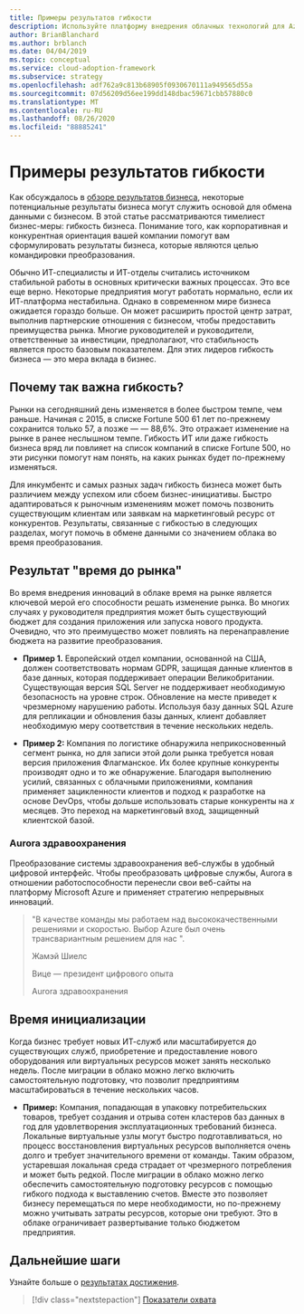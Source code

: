 ```yaml
---
title: Примеры результатов гибкости
description: Используйте платформу внедрения облачных технологий для Azure, чтобы понять, как работает ваша компания и как на рынке.
author: BrianBlanchard
ms.author: brblanch
ms.date: 04/04/2019
ms.topic: conceptual
ms.service: cloud-adoption-framework
ms.subservice: strategy
ms.openlocfilehash: adf762a9c813b68905f0930670111a949565d55a
ms.sourcegitcommit: 07d56209d56ee199dd148dbac59671cbb57880c0
ms.translationtype: MT
ms.contentlocale: ru-RU
ms.lasthandoff: 08/26/2020
ms.locfileid: "88885241"
---
```

# <a name="examples-of-agility-outcomes"></a>Примеры результатов гибкости

Как обсуждалось в [обзоре результатов бизнеса](./index.md), некоторые потенциальные результаты бизнеса могут служить основой для обмена данными с бизнесом. В этой статье рассматриваются тимелиест бизнес-меры: гибкость бизнеса. Понимание того, как корпоративная и конкурентная ориентация вашей компании помогут вам сформулировать результаты бизнеса, которые являются целью командировки преобразования.

Обычно ИТ-специалисты и ИТ-отделы считались источником стабильной работы в основных критически важных процессах. Это все еще верно. Некоторые предприятия могут работать нормально, если их ИТ-платформа нестабильна. Однако в современном мире бизнеса ожидается гораздо больше. Он может расширить простой центр затрат, выполнив партнерские отношения с бизнесом, чтобы предоставить преимущества рынка. Многие руководителей и руководители, ответственные за инвестиции, предполагают, что стабильность является просто базовым показателем. Для этих лидеров гибкость бизнеса — это мера вклада в бизнес.

## <a name="why-is-agility-so-important"></a>Почему так важна гибкость?

Рынки на сегодняшний день изменяется в более быстром темпе, чем раньше. Начиная с 2015, в списке Fortune 500 61 лет по-прежнему сохранится только 57, а позже &mdash; — 88,6%. Это отражает изменение на рынке в ранее неслышном темпе. Гибкость ИТ или даже гибкость бизнеса вряд ли повлияет на список компаний в списке Fortune 500, но эти рисунки помогут нам понять, на каких рынках будет по-прежнему изменяться.

Для инкумбентс и самых разных задач гибкость бизнеса может быть различием между успехом или сбоем бизнес-инициативы. Быстро адаптироваться к рыночным изменениям может помочь позвонить существующим клиентам или заявкам на маркетинговый ресурс от конкурентов. Результаты, связанные с гибкостью в следующих разделах, могут помочь в обмене данными со значением облака во время преобразования.

## <a name="time-to-market-outcome"></a>Результат "время до рынка"

Во время внедрения инноваций в облаке время на рынке является ключевой мерой его способности решать изменение рынка. Во многих случаях у руководителя предприятия может быть существующий бюджет для создания приложения или запуска нового продукта. Очевидно, что это преимущество может повлиять на перенаправление бюджета на развитие преобразования.

- **Пример 1.** Европейский отдел компании, основанной на США, должен соответствовать нормам GDPR, защищая данные клиентов в базе данных, которая поддерживает операции Великобритании. Существующая версия SQL Server не поддерживает необходимую безопасность на уровне строк. Обновление на месте приведет к чрезмерному нарушению работы. Используя базу данных SQL Azure для репликации и обновления базы данных, клиент добавляет необходимую меру соответствия в течение нескольких недель.

- **Пример 2:** Компания по логистике обнаружила неприкосновенный сегмент рынка, но для записи этой доли рынка требуется новая версия приложения Флагманское. Их более крупные конкуренты производят одно и то же обнаружение. Благодаря выполнению усилий, связанных с облачными приложениями, компания применяет зацикленности клиентов и подход к разработке на основе DevOps, чтобы дольше использовать старые конкуренты на *x* месяцев. Это переход на маркетинговый вход, защищенный клиентской базой.

<!-- docutune:ignore "Jamey Shiels" "Vice President of Digital Experience" "Aurora Health Care" -->

### <a name="aurora-health-care"></a>Aurora здравоохранения

Преобразование системы здравоохранения веб-службы в удобный цифровой интерфейс. Чтобы преобразовать цифровые службы, Aurora в отношении работоспособности перенесли свои веб-сайты на платформу Microsoft Azure и применяет стратегию непрерывных инноваций.

<!-- cSpell:ignore Jamey Shiels -->

> "В качестве команды мы работаем над высококачественными решениями и скоростью. Выбор Azure был очень трансвариантным решением для нас ".
>
> Жамэй Шиелс
>
> Вице — президент цифрового опыта
>
> Aurora здравоохранения

## <a name="provision-time"></a>Время инициализации

Когда бизнес требует новых ИТ-служб или масштабируется до существующих служб, приобретение и предоставление нового оборудования или виртуальных ресурсов может занять несколько недель. После миграции в облако можно легко включить самостоятельную подготовку, что позволит предприятиям масштабироваться в течение нескольких часов.

- **Пример:** Компания, попадающая в упаковку потребительских товаров, требует создания и отрыва сотен кластеров баз данных в год для удовлетворения эксплуатационных требований бизнеса. Локальные виртуальные узлы могут быстро подготавливаться, но процесс восстановления виртуальных ресурсов выполняется очень долго и требует значительного времени от команды. Таким образом, устаревшая локальная среда страдает от чрезмерного потребления и может быть редкой. После миграции в облако можно легко обеспечить самостоятельную подготовку ресурсов с помощью гибкого подхода к выставлению счетов. Вместе это позволяет бизнесу перемещаться по мере необходимости, но по-прежнему можно учитывать затраты ресурсов, которые они требуют. Это в облаке ограничивает развертывание только бюджетом предприятия.

## <a name="next-steps"></a>Дальнейшие шаги

Узнайте больше о [результатах достижения](./reach-outcomes.md).

> [!div class="nextstepaction"]
> [Показатели охвата](./reach-outcomes.md)
